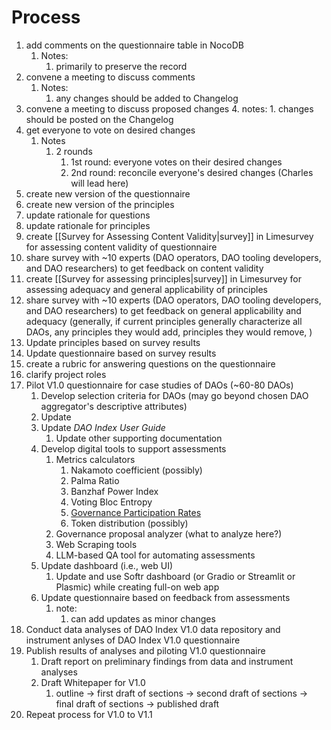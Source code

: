 # Process

1. add comments on the questionnaire table in NocoDB 
	1. Notes:
		1. primarily to preserve the record
2. convene a meeting to discuss comments 
	1. Notes:
		1. any changes should be added to Changelog
3. convene a meeting to discuss proposed changes 
	4. notes:
		1. changes should be posted on the Changelog
4.  get everyone to vote on desired changes
	1. Notes
		1. 2 rounds
			1. 1st round: everyone votes on their desired changes
			2. 2nd round: reconcile everyone's desired changes (Charles will lead here)
5. create new version of the questionnaire
5. create new version of the principles
6. update rationale for questions
6. update rationale for principles
7. create [[Survey for Assessing Content Validity|survey]] in Limesurvey for assessing content validity of questionnaire
8. share survey with ~10 experts (DAO operators, DAO tooling developers, and DAO researchers) to get feedback on content validity
9. create [[Survey for assessing principles|survey]] in Limesurvey for assessing adequacy and general applicability of principles
10. share survey with ~10 experts (DAO operators, DAO tooling developers, and DAO researchers) to get feedback on general applicability and adequacy (generally, if current principles generally characterize all DAOs, any principles they would add, principles they would remove, )
11. Update principles based on survey results
12. Update questionnaire based on survey results
13. create a rubric for answering questions on the questionnaire
14. clarify project roles
15. Pilot V1.0 questionnaire for case studies of DAOs (~60-80 DAOs)
	1. Develop selection criteria for DAOs (may go beyond chosen DAO aggregator's descriptive attributes)
	2. Update 
	3. Update *DAO Index User Guide*
		1. Update other supporting documentation
	4. Develop digital tools to support assessments 
		1. Metrics calculators
			1. Nakamoto coefficient (possibly)
			2. Palma Ratio
			3. Banzhaf Power Index 
			4. Voting Bloc Entropy
			5. [Governance Participation Rates](https://arxiv.org/pdf/2302.12125.pdf)
			6. Token distribution (possibly)
		2. Governance proposal analyzer (what to analyze here?)
		3. Web Scraping tools
		4. LLM-based QA tool for automating assessments
	5. Update dashboard (i.e., web UI)
		1. Update and use Softr dashboard (or Gradio or Streamlit or Plasmic) while creating full-on web app
	6. Update questionnaire based on feedback from assessments 
		1. note:
			1. can add updates as minor changes
16. Conduct data analyses of DAO Index V1.0 data repository and instrument anlyses of DAO Index V1.0 questionnaire
17. Publish results of analyses and piloting V1.0 questionnaire
	1. Draft report on preliminary findings from data and instrument analyses
	2. Draft Whitepaper for V1.0
		1. outline -> first draft of sections -> second draft of sections -> final draft of sections -> published draft
18. Repeat process for V1.0 to V1.1

